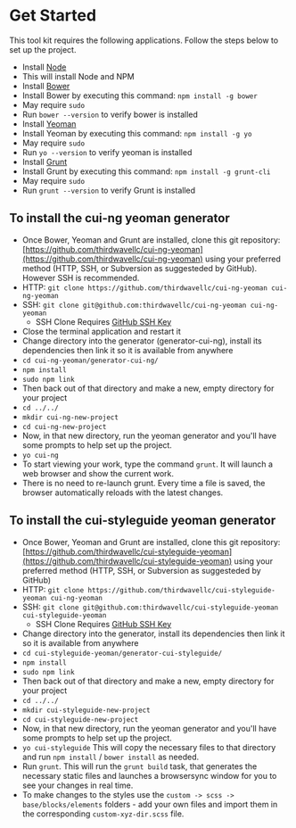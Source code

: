 # Get Started

This tool kit requires the following applications. Follow the steps below to set up the project.
* Install [Node](https://nodejs.org/en/)
 * This will install Node and NPM
* Install [Bower](http://bower.io/)
 * Install Bower by executing this command: ```npm install -g bower```
 * May require ```sudo```
 * Run ```bower --version``` to verify bower is installed
* Install [Yeoman](http://yeoman.io/)
 * Install Yeoman by executing this command: ```npm install -g yo```
 * May require ```sudo```
 * Run ```yo --version``` to verify yeoman is installed
* Install [Grunt](http://gruntjs.com/)
 * Install Grunt by executing this command: ```npm install -g grunt-cli```
 * May require ```sudo```
 * Run ```grunt --version``` to verify Grunt is installed
 
## To install the cui-ng yeoman generator
* Once Bower, Yeoman and Grunt are installed, clone this git repository: [https://github.com/thirdwavellc/cui-ng-yeoman](https://github.com/thirdwavellc/cui-ng-yeoman) using your preferred method (HTTP, SSH, or Subversion as suggesteded by GitHub). However SSH is recommended.
 * HTTP: ```git clone https://github.com/thirdwavellc/cui-ng-yeoman cui-ng-yeoman``` 
 * SSH: ```git clone git@github.com:thirdwavellc/cui-ng-yeoman cui-ng-yeoman```
   * SSH Clone Requires [GitHub SSH Key](https://help.github.com/articles/generating-ssh-keys/)
* Close the terminal application and restart it
* Change directory into the generator (generator-cui-ng), install its dependencies then link it so it is available from anywhere
 * ```cd cui-ng-yeoman/generator-cui-ng/```
 * ```npm install```
 * ```sudo npm link```
* Then back out of that directory and make a new, empty directory for your project
 * ```cd ../../```
 * ```mkdir cui-ng-new-project```
 * ```cd cui-ng-new-project```
* Now, in that new directory, run the yeoman generator and you'll have some prompts to help set up the project.
 * ```yo cui-ng```
* To start viewing your work, type the command ```grunt```. It will launch a web browser and show the current work.
 * There is no need to re-launch grunt. Every time a file is saved, the browser automatically reloads with the latest changes. 
 
## To install the cui-styleguide yeoman generator 
* Once Bower, Yeoman and Grunt are installed, clone this git repository: [https://github.com/thirdwavellc/cui-styleguide-yeoman](https://github.com/thirdwavellc/cui-styleguide-yeoman) using your preferred method (HTTP, SSH, or Subversion as suggesteded by GitHub)
 * HTTP: ```git clone https://github.com/thirdwavellc/cui-styleguide-yeoman cui-ng-yeoman``` 
 * SSH: ```git clone git@github.com:thirdwavellc/cui-styleguide-yeoman cui-styleguide-yeoman```
   * SSH Clone Requires [GitHub SSH Key](https://help.github.com/articles/generating-ssh-keys/)
* Change directory into the generator, install its dependencies then link it so it is available from anywhere
 * ```cd cui-styleguide-yeoman/generator-cui-styleguide/```
 * ```npm install```
 * ```sudo npm link```
* Then back out of that directory and make a new, empty directory for your project
 * ```cd ../../```
 * ```mkdir cui-styleguide-new-project```
 * ```cd cui-styleguide-new-project```
* Now, in that new directory, run the yeoman generator and you'll have some prompts to help set up the project.
 * ```yo cui-styleguide``` This will copy the necessary files to that directory and run `npm install` / `bower install` as needed.
 * Run `grunt`. This will run the `grunt build` task, that generates the necessary static files and launches a browsersync window for you to see your changes in real time.
 * To make changes to the styles use the `custom -> scss -> base/blocks/elements` folders - add your own files and import them in the corresponding `custom-xyz-dir.scss` file.
